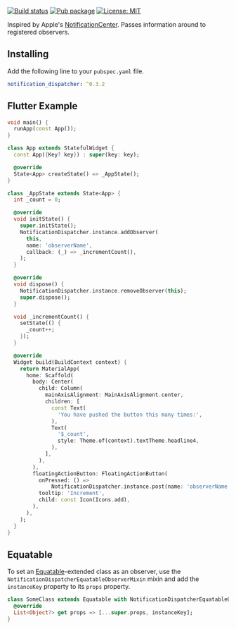 [![Build status](https://github.com/pongloongyeat/notification_dispatcher/actions/workflows/dart.yaml/badge.svg)](https://github.com/pongloongyeat/notification_dispatcher/actions/workflows/dart.yaml)
[![Pub package](https://img.shields.io/pub/v/notification_dispatcher.svg)](https://pub.dev/packages/notification_dispatcher)
[![License: MIT](https://img.shields.io/badge/License-MIT-blue.svg)](https://opensource.org/licenses/MIT)

Inspired by Apple's [NotificationCenter](https://developer.apple.com/documentation/foundation/notificationcenter). Passes information around to registered observers.

## Installing

Add the following line to your `pubspec.yaml` file.

```yaml
notification_dispatcher: ^0.3.2
```

## Flutter Example
```dart
void main() {
  runApp(const App());
}

class App extends StatefulWidget {
  const App({Key? key}) : super(key: key);

  @override
  State<App> createState() => _AppState();
}

class _AppState extends State<App> {
  int _count = 0;

  @override
  void initState() {
    super.initState();
    NotificationDispatcher.instance.addObserver(
      this,
      name: 'observerName',
      callback: (_) => _incrementCount(),
    );
  }

  @override
  void dispose() {
    NotificationDispatcher.instance.removeObserver(this);
    super.dispose();
  }

  void _incrementCount() {
    setState(() {
      _count++;
    });
  }

  @override
  Widget build(BuildContext context) {
    return MaterialApp(
      home: Scaffold(
        body: Center(
          child: Column(
            mainAxisAlignment: MainAxisAlignment.center,
            children: [
              const Text(
                'You have pushed the button this many times:',
              ),
              Text(
                '$_count',
                style: Theme.of(context).textTheme.headline4,
              ),
            ],
          ),
        ),
        floatingActionButton: FloatingActionButton(
          onPressed: () =>
              NotificationDispatcher.instance.post(name: 'observerName'),
          tooltip: 'Increment',
          child: const Icon(Icons.add),
        ),
      ),
    );
  }
}
```

## Equatable

To set an [Equatable](https://pub.dev/packages/equatable)-extended class as an observer, use the `NotificationDispatcherEquatableObserverMixin` mixin and add the `instanceKey` property to its `props` property.

```dart
class SomeClass extends Equatable with NotificationDispatcherEquatableObserverMixin {
  @override
  List<Object?> get props => [...super.props, instanceKey];
}
```
